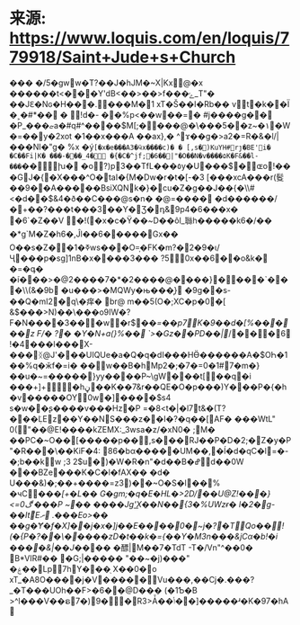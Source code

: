 # 来源: https://www.loquis.com/en/loquis/779918/Saint+Jude+s+Church

���  �/5�gww�T?��J�hJM�~X|Kx@�x ������t<���Y'dB<��>��>f���ݻ_T"� ��JԐ�Nɢ�H���.���M�1 xT�Š��I�Rb�� vt�k��Ï �˲�#*�� � !d�- ��%p<��w��=� #j����g�� �P_���ޏa�#q#^����$M[;�꘱���@�\���5��z~�١�W�=��y�2xot �1��x���A ��ax},� ^ϫ��g�>a2�=R�&�l/|���NI�"g� %x �ý`[�x�e���A3�ӵx����c)� � [,s�)KuYH#rȷ�BE'i� �C��Fi|K� ���-���_׃�4 �{�C�^jf;�6� �|"�O��N�v����۵K�F&��l- ���`��խ� �o?)p3��TfL���٥y�U���$�ɶo!�� �GJ�{�X���^O�taI�{M�Dw�r�t�[-�3 [���xcA���r(䯴��9��A�����Bs iXQNk�}�cu�Z�g��J��{�\\#<�d��$&4�ð��C���@s�n� �@=���� �d������/�+��?���t���3��Y�Ʒ�դ&9p4�6���x� �6`�Z��V �!(�x�c�Ϋ��~D��ôl_䏈h�����k6�/�� �*g`M�Z�h6�,Ĵl� �޹�6����Gx�� O��s�Z��ߧ�1ws���O=̩�FK�m?�2�9�ɩ/Ҷ���p�sg]1nB�x����3��� ?50x��6��o&k� �=�գ� �iׁ��� >�@2����7�*�2����@����}����`���\\(&�9b �u���>�MQWy�њ���͎} �9g��s-��Q�mI2�q\�痒� br@ m��5(O�;XC�p�0�[ &$���>N)��\���o9IW�?F�N����3��΋�w�r $��*=��p7K�9��d�[%�����z F/� ?� �Y�N+a(}%�� `>�Gz��РD��|*/���6 !�4���l���X-���ᛝ@Ϳ'���UIQUe�a�Q�q�dI���HӪ������A�$OҺ�1��%q�ӂf�=i� ��w��B�hMp2�;�7�=0�1#7�m�}��u�~=�����}yy����P~\gW���t[��q�i ���+]+�hڼ��K��7&r��QE�O�p���)Y�꥜��P�{�h�v�����OY 0w�]����$s4 s�w��ʂ����v���Hz�P =�8<t�|�l7t&�(T?���ܲLEz��Y��NS���z��I� ?�q��[AF� ���WtL" 0("��@E!����kZEMX:_3wsa�z/�xN0� ;M� ��PC� ~O��[�����p��,s���RJ��P�D�2;�Z�y�P"�R���\��KiF�4: 86�bα�����UM��,׎�ĺ�d�qC�l=�-�;b��kw ;3 2$u�)�W�R�n"�d��B�ߝd��0W ���BZe���K�C�l�fAX�� �d� U���&)�;��+����=z3)��~O�Ѕ�l��% �чC�*��[+�L�� G�gm;�q�E�HL�>2D/��U@Z!���}<=ڰ0 ���P ~�� ����Jg'X͟��N��{3�%UWzɍ� l�2�g-��It҃Eށ .���Eo>�� ��g�Ɏ�f�X]��j�x�]j��E����0�~j�?�TQo��!(�{P�?��\�����zD�t��k�={��Y�M3n���&jCα�b!�i ����&|��J��*�� �醥|M��7�TdT -T�/Vn"^��0� B*VIR#�� �G;|����� "��~�j)���" �ۼ��Lp7hY���֖ X��0�o xT_�A8O����j�V�����Vu���,��Cj�.���?_�T���UOh��F>�6��@D��� (�1Ƅ�B >^l���V��ຣ7�)9��R3>Ǡ��ݳ��]�����ʴ�K�97�hA
